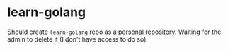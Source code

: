# learn-golang

Should create `learn-golang` repo as a personal repository. Waiting for the admin to delete it (I don't have access to do so).

